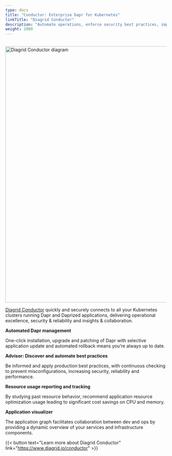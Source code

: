 ```yaml
---
type: docs
title: "Conductor: Enterprise Dapr for Kubernetes"
linkTitle: "Diagrid Conductor"
description: "Automate operations, enforce security best practices, improve uptime, and elevate insights across your Dapr clusters"
weight: 2000
---
```


<br /><img src="/images/diagrid-conductor.png" alt="Diagrid Conductor diagram" width="800">

[Diagrid Conductor](https://www.diagrid.io/conductor) quickly and securely connects to all your Kubernetes clusters running Dapr and Daprized applications, delivering operational excellence, security & reliability and insights & collaboration.

**Automated Dapr management**

One-click installation, upgrade and patching of Dapr with selective application update and automated rollback means you’re always up to date.

**Advisor: Discover and automate best practices**

Be informed and apply production best practices, with continuous checking to prevent misconfigurations, increasing security, reliability and performance.

**Resource usage reporting  and tracking**

By studying past resource behavior, recommend application resource optimization usage leading to significant cost savings on CPU and memory.

**Application visualizer**

The application graph facilitates collaboration between dev and ops by providing a dynamic overview of your services and infrastructure components.

{{< button text="Learn more about Diagrid Conductor" link="https://www.diagrid.io/conductor" >}}

